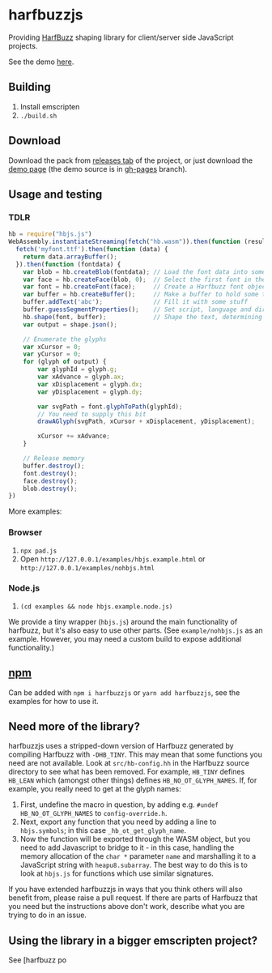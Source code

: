 # harfbuzzjs
Providing [HarfBuzz](https://github.com/harfbuzz/harfbuzz) shaping
library for client/server side JavaScript projects.

See the demo [here](https://harfbuzz.github.io/harfbuzzjs/).

## Building
1. Install emscripten
2. `./build.sh`

## Download
Download the pack from [releases tab](https://github.com/harfbuzz/harfbuzzjs/releases)
of the project, or just download the [demo page](https://harfbuzz.github.io/harfbuzzjs/) (the
demo source is in [gh-pages](https://github.com/harfbuzz/harfbuzzjs/tree/gh-pages) branch).

## Usage and testing

### TDLR

```javascript
hb = require("hbjs.js")
WebAssembly.instantiateStreaming(fetch("hb.wasm")).then(function (result) {
  fetch('myfont.ttf').then(function (data) {
    return data.arrayBuffer();
  }).then(function (fontdata) {
    var blob = hb.createBlob(fontdata); // Load the font data into something Harfbuzz can use
    var face = hb.createFace(blob, 0);  // Select the first font in the file (there's normally only one!)
    var font = hb.createFont(face);     // Create a Harfbuzz font object from the face
    var buffer = hb.createBuffer();     // Make a buffer to hold some text
    buffer.addText('abc');              // Fill it with some stuff
    buffer.guessSegmentProperties();    // Set script, language and direction
    hb.shape(font, buffer);             // Shape the text, determining glyph IDs and positions
    var output = shape.json();

    // Enumerate the glyphs
    var xCursor = 0;
    var yCursor = 0;
    for (glyph of output) {
        var glyphId = glyph.g;
        var xAdvance = glyph.ax;
        var xDisplacement = glyph.dx;
        var yDisplacement = glyph.dy;

        var svgPath = font.glyphToPath(glyphId);
        // You need to supply this bit
        drawAGlyph(svgPath, xCursor + xDisplacement, yDisplacement);

        xCursor += xAdvance;
    }

    // Release memory
    buffer.destroy();
    font.destroy();
    face.destroy();
    blob.destroy();
})
```

More examples:

### Browser

1. `npx pad.js`
2. Open `http://127.0.0.1/examples/hbjs.example.html` or `http://127.0.0.1/examples/nohbjs.html`

### Node.js

1. `(cd examples && node hbjs.example.node.js)`

We provide a tiny wrapper (`hbjs.js`) around the main functionality of harfbuzz, but it's also easy to use other parts. (See `example/nohbjs.js` as an example. However, you may need a custom build to expose additional functionality.)

## [npm](https://www.npmjs.com/package/harfbuzzjs)
Can be added with `npm i harfbuzzjs` or `yarn add harfbuzzjs`, see the examples for
how to use it.

## Need more of the library?

harfbuzzjs uses a stripped-down version of Harfbuzz generated by compiling Harfbuzz with `-DHB_TINY`. This may mean that some functions you need are not available. Look at `src/hb-config.hh` in the Harfbuzz source directory to see what has been removed. For example, `HB_TINY` defines `HB_LEAN` which (amongst other things) defines `HB_NO_OT_GLYPH_NAMES`. If, for example, you really need to get at the glyph names:

1. First, undefine the macro in question, by adding e.g. `#undef HB_NO_OT_GLYPH_NAMES` to `config-override.h`.
2. Next, export any function that you need by adding a line to `hbjs.symbols`; in this case `_hb_ot_get_glyph_name`.
3. Now the function will be exported through the WASM object, but you need to add Javascript to bridge to it - in this case, handling the memory allocation of the `char *` parameter `name` and marshalling it to a JavaScript string with `heapu8.subarray`. The best way to do this is to look at `hbjs.js` for functions which use similar signatures.

If you have extended harfbuzzjs in ways that you think others will also benefit from, please raise a pull request. If there are parts of Harfbuzz that you need but the instructions above don't work, describe what you are trying to do in an issue.

## Using the library in a bigger emscripten project?
See [harfbuzz po